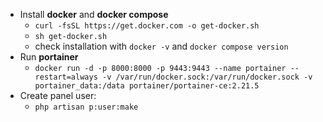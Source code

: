 - Install **docker** and **docker compose**
    - `curl -fsSL https://get.docker.com -o get-docker.sh`
    - `sh get-docker.sh`
    - check installation with `docker -v` and `docker compose version`
- Run **portainer**
    - `docker run -d -p 8000:8000 -p 9443:9443 --name portainer --restart=always -v /var/run/docker.sock:/var/run/docker.sock -v portainer_data:/data portainer/portainer-ce:2.21.5`
- Create panel user:
    - `php artisan p:user:make`